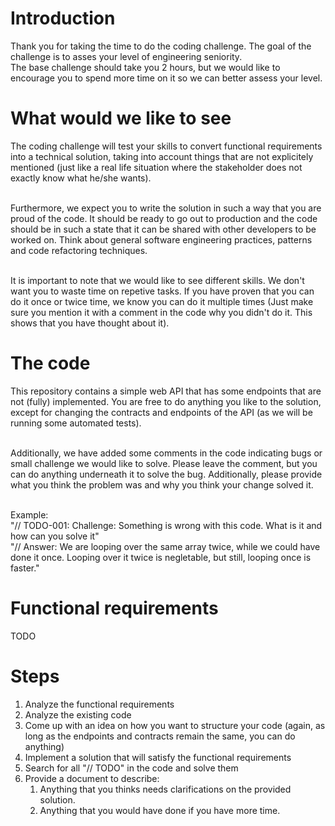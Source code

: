 # Introduction
Thank you for taking the time to do the coding challenge. The goal of the challenge is to asses your level of engineering seniority.<br/>
The base challenge should take you 2 hours, but we would like to encourage you to spend more time on it so we can better assess your level.

# What would we like to see
The coding challenge will test your skills to convert functional requirements into a technical solution, taking into account things that are not explicitely mentioned (just like a real life situation where the stakeholder does not exactly know what he/she wants).<br/><br/>

Furthermore, we expect you to write the solution in such a way that you are proud of the code. It should be ready to go out to production and the code should be in such a state that it can be shared with other developers to be worked on. Think about general software engineering practices, patterns and code refactoring techniques.<br/><br/>

It is important to note that we would like to see different skills. We don't want you to waste time on repetive tasks. If you have proven that you can do it once or twice time, we know you can do it multiple times (Just make sure you mention it with a comment in the code why you didn't do it. This shows that you have thought about it). 

# The code
This repository contains a simple web API that has some endpoints that are not (fully) implemented. You are free to do anything you like to the solution, except for changing the contracts and endpoints of the API (as we will be running some automated tests). <br/><br/>

Additionally, we have added some comments in the code indicating bugs or small challenge we would like to solve. Please leave the comment, but you can do anything underneath it to solve the bug. Additionally, please provide what you think the problem was and why you think your change solved it.<br/><br/>

Example: <br/>
"// TODO-001: Challenge: Something is wrong with this code. What is it and how can you solve it"<br/>
"// Answer: We are looping over the same array twice, while we could have done it once. Looping over it twice is negletable, but still, looping once is faster."

# Functional requirements
TODO

# Steps
1. Analyze the functional requirements
2. Analyze the existing code
3. Come up with an idea on how you want to structure your code (again, as long as the endpoints and contracts remain the same, you can do anything)
4. Implement a solution that will satisfy the functional requirements
5. Search for all "// TODO" in the code and solve them
6. Provide a document to describe:
    1. Anything that you thinks needs clarifications on the provided solution.
    2. Anything that you would have done if you have more time.